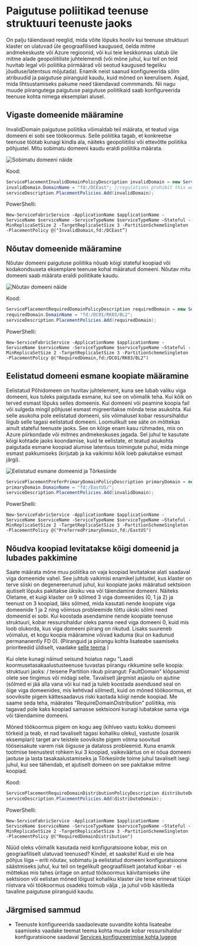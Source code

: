 <properties
   pageTitle="Teenuse struktuuri kobar ressursihaldur - paigutuse poliitikate | Microsoft Azure'i"
   description="Täiendavad paigutuse poliitikad ja reeglid teenuse struktuuri teenuste ülevaade"
   services="service-fabric"
   documentationCenter=".net"
   authors="masnider"
   manager="timlt"
   editor=""/>

<tags
   ms.service="Service-Fabric"
   ms.devlang="dotnet"
   ms.topic="article"
   ms.tgt_pltfrm="NA"
   ms.workload="NA"
   ms.date="08/19/2016"
   ms.author="masnider"/>

# <a name="placement-policies-for-service-fabric-services"></a>Paigutuse poliitikad teenuse struktuuri teenuste jaoks
On palju täiendavad reeglid, mida võite lõpuks hooliv kui teenuse struktuuri klaster on ulatuvad üle geograafilised kaugused, öelda mitme andmekeskuste või Azure regioonid, või kui teie keskkonnas ulatub üle mitme alade geopoliitiliste juhtelemendi (või mõne juhul, kui teil on teid huvitab legal või poliitika piirmäärad või seotud kaugused tegeliku jõudluse/latentsus mõjutada). Enamik neist saanud konfigureerida sõlm atribuudid ja paigutuse piiranguid kaudu, kuid mõned on keerulisem. Asjad, mida lihtsustamiseks pakume need täiendavad commmands. Nii nagu muude piirangutega paigutuse paigutuse poliitikaid saab konfigureerida teenuse kohta nimega eksemplari alusel.

## <a name="specifying-invalid-domains"></a>Vigaste domeenide määramine
InvalidDomain paigutuse poliitika võimaldab teil määrata, et teatud viga domeeni ei sobi see töökoormus. Selle poliitika tagab, et konkreetse teenuse töötab kunagi kindla ala, näiteks geopoliitilisi või ettevõtte poliitika põhjustel. Mitu sobimatu domeeni kaudu eraldi poliitika määrata.

![Sobimatu domeeni näide][Image1]

Kood:

```csharp
ServicePlacementInvalidDomainPolicyDescription invalidDomain = new ServicePlacementInvalidDomainPolicyDescription();
invalidDomain.DomainName = "fd:/DCEast"; //regulations prohibit this workload here
serviceDescription.PlacementPolicies.Add(invalidDomain);
```

PowerShelli:

```posh
New-ServiceFabricService -ApplicationName $applicationName -ServiceName $serviceName -ServiceTypeName $serviceTypeName –Stateful -MinReplicaSetSize 2 -TargetReplicaSetSize 3 -PartitionSchemeSingleton -PlacementPolicy @("InvalidDomain,fd:/DCEast”)
```
## <a name="specifying-required-domains"></a>Nõutav domeenide määramine
Nõutav domeeni paigutuse poliitika nõuab kõigi stateful koopiad või kodakondsuseta eksemplare teenuse kohal määratud domeeni. Nõutav mitu domeeni saab määrata eraldi poliitikate kaudu.

![Nõutav domeeni näide][Image2]

Kood:

```csharp
ServicePlacementRequiredDomainPolicyDescription requiredDomain = new ServicePlacementRequiredDomainPolicyDescription();
requiredDomain.DomainName = "fd:/DC01/RK03/BL2";
serviceDescription.PlacementPolicies.Add(requiredDomain);
```

PowerShelli:

```posh
New-ServiceFabricService -ApplicationName $applicationName -ServiceName $serviceName -ServiceTypeName $serviceTypeName –Stateful -MinReplicaSetSize 2 -TargetReplicaSetSize 3 -PartitionSchemeSingleton -PlacementPolicy @("RequiredDomain,fd:/DC01/RK03/BL2")
```

## <a name="specifying-a-preferred-domain-for-the-primary-replicas"></a>Eelistatud domeeni esmane koopiate määramine
Eelistatud Põhidomeen on huvitav juhtelement, kuna see lubab valiku viga domeeni, kus tuleks paigutada esmane, kui see on võimalik teha. Kui kõik on terved esmast lõpuks selles domeenis. Kui domeeni või peamine koopia fail või sulgeda mingil põhjusel esmast migreeritakse mõnda teise asukohta. Kui selle asukoha pole eelistatud domeeni, siis võimalusel kobar ressursihaldur liigub selle tagasi eelistatud domeeni. Loomulikult see säte on mõttekas ainult stateful teenuste jaoks. See on kõige enam kasu rühmades, mis on Azure piirkondade või mitmes andmekeskuses jagada. Sel juhul te kasutate kõigi kohtade jaoks koondamise, kuid te eelistate, et teatud asukohta paigutada esmane koopiad alumise latentsus toimingute puhul, mida minge esmast pakkumiseks (kirjutab ja ka vaikimisi kõik loeb pakutakse esmast järgi).

![Eelistatud esmane domeenid ja Tõrkesiirde][Image3]

```csharp
ServicePlacementPreferPrimaryDomainPolicyDescription primaryDomain = new ServicePlacementPreferPrimaryDomainPolicyDescription();
primaryDomain.DomainName = "fd:/EastUS/";
serviceDescription.PlacementPolicies.Add(invalidDomain);
```

PowerShelli:

```posh
New-ServiceFabricService -ApplicationName $applicationName -ServiceName $serviceName -ServiceTypeName $serviceTypeName –Stateful -MinReplicaSetSize 2 -TargetReplicaSetSize 3 -PartitionSchemeSingleton -PlacementPolicy @("PreferredPrimaryDomain,fd:/EastUS")
```

## <a name="requiring-replicas-to-be-distributed-among-all-domains-and-disallowing-packing"></a>Nõudva koopiad levitatakse kõigi domeenid ja lubades pakkimine
Saate määrata mõne muu poliitika on vaja koopiad levitatakse alati saadaval viga domeenide vahel. See juhtub vaikimisi enamikel juhtudel, kus klaster on terve siiski on degenereerunud juhul, kui koopiate jaoks määratud sektsioon ajutiselt lõpuks pakitakse üksiku vea või täiendamine domeeni. Näiteks Oletame, et kuigi klaster on 9 sõlmed 3 viga domeenides (0, 1 ja 2) ja teenust on 3 koopiad, läks sõlmed, mida kasutati nende koopiate viga domeenide 1 ja 2 ning võimsus probleemide tõttu ükski sõlmi need domeenid ei sobi. Kui koostada asendamine nende koopiate teenuse struktuuri, kobar ressursihaldur oleks panna need viga domeeni 0, kuid mis loob olukorda, kus viga domeeni piirang on rikutud. Lisaks suureneb võimalus, et kogu koopia määramine võivad kaduma (kui on kadunud permananently FD 0). (Piiranguid ja piirangu kohta lisateabe saamiseks prioriteedid üldiselt, vaadake [selle teema](service-fabric-cluster-resource-manager-management-integration.md#constraint-priorities) )

Kui olete kunagi näinud seisund hoiatus nagu "Laadi koormusetasakaalustusteenuse tuvastas piirangu rikkumine selle koopia: struktuuri jaoks: /<some service name> teisene Partition <some partition ID> rikub piirangut: FaultDomain" klõpsamist olete see tingimus või midagi selle. Tavaliselt järgmist asjaolu on ajutine (sõlmed ei jää alla vana või kui nad ja tuleb koostada asendused seal on õige viga domeenides, mis kehtivad sõlmed), kuid on mõned töökoormus, et sooviksite pigem kättesaadavus riski kaotada kõigi nende koopiad. Me saame seda teha, määrates "RequireDomainDistribution" poliitika, mis tagavad pole kaks koopiad samasse sektsiooni kunagi lubatakse sama viga või täiendamine domeeni.

Mõned töökoormus pigem on kogu aeg (kihlveo vastu kokku domeeni tõrkeid ja teab, et nad tavaliselt tagasi kohaliku oleku), vastuste (osariik eksemplari) target arv teistele sooviksite pigem võtma soovitud tööseisakute varem risk õigsuse ja dataloss probleemid. Kuna enamik tootmise teenustest rohkem kui 3 koopiad, vaikeväärtus on ei nõua domeeni jaotuse ja lasta tasakaalustamiseks ja Tõrkesiirde toime juhul tavaliselt isegi juhul, kui see tähendab, et ajutiselt domeen on see pakitakse mitme koopiad.

Kood:

```csharp
ServicePlacementRequireDomainDistributionPolicyDescription distributeDomain = new ServicePlacementRequireDomainDistributionPolicyDescription();
serviceDescription.PlacementPolicies.Add(distributeDomain);
```

PowerShelli:

```posh
New-ServiceFabricService -ApplicationName $applicationName -ServiceName $serviceName -ServiceTypeName $serviceTypeName –Stateful -MinReplicaSetSize 2 -TargetReplicaSetSize 3 -PartitionSchemeSingleton -PlacementPolicy @("RequiredDomainDistribution")
```

Nüüd oleks võimalik kasutada neid konfiguratsioone kobar, mis on geograafiliselt ulatuvad teenused? Kindel, et saaksite! Kuid ei ole hea põhjus liiga – eriti nõutav, sobimatu ja eelistatud domeeni konfiguratsioone säästmiseks juhul, kui teil on tegelikult geograafiliselt jaotatud kobar - ei mõttekas mis tahes üritage on antud töökoormus käivitamiseks ühe sektsioon või eelistan mõned lõigust kohaliku klaster üle teise erinevat tüüpi riistvara või töökoormus osadeks toimub välja , ja juhul võib käsitleda tavaline paigutuse piiranguid kaudu.

## <a name="next-steps"></a>Järgmised sammud
- Teenuste konfigureerida saadaolevate suvandite kohta lisateabe saamiseks vaadake teemat teema kohta muude kobar ressursihaldur konfiguratsioone saadaval [Services konfigureerimise kohta lugege](service-fabric-cluster-resource-manager-configure-services.md)

[Image1]:./media/service-fabric-cluster-resource-manager-advanced-placement-rules-placement-policies/cluster-invalid-placement-domain.png
[Image2]:./media/service-fabric-cluster-resource-manager-advanced-placement-rules-placement-policies/cluster-required-placement-domain.png
[Image3]:./media/service-fabric-cluster-resource-manager-advanced-placement-rules-placement-policies/cluster-preferred-primary-domain.png
